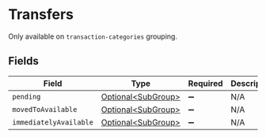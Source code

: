 # Transfers

Only available on `transaction-categories` grouping.


## Fields

| Field                                                      | Type                                                       | Required                                                   | Description                                                |
| ---------------------------------------------------------- | ---------------------------------------------------------- | ---------------------------------------------------------- | ---------------------------------------------------------- |
| `pending`                                                  | [Optional\<SubGroup>](../../models/components/SubGroup.md) | :heavy_minus_sign:                                         | N/A                                                        |
| `movedToAvailable`                                         | [Optional\<SubGroup>](../../models/components/SubGroup.md) | :heavy_minus_sign:                                         | N/A                                                        |
| `immediatelyAvailable`                                     | [Optional\<SubGroup>](../../models/components/SubGroup.md) | :heavy_minus_sign:                                         | N/A                                                        |